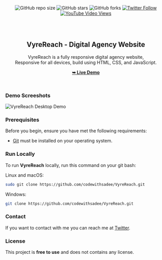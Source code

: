 <div align="center">
  
  ![GitHub repo size](https://img.shields.io/github/repo-size/codewithsadee/VyreReach)
  ![GitHub stars](https://img.shields.io/github/stars/codewithsadee/VyreReach?style=social)
  ![GitHub forks](https://img.shields.io/github/forks/codewithsadee/VyreReach?style=social)
[![Twitter Follow](https://img.shields.io/twitter/follow/codewithsadee_?style=social)](https://twitter.com/intent/follow?screen_name=codewithsadee_)
  [![YouTube Video Views](https://img.shields.io/youtube/views/olASpEtIwRY?style=social)](https://youtu.be/olASpEtIwRY)

  <br />
  <br />

  <h2 align="center">VyreReach - Digital Agency Website</h2>

  VyreReach is a fully responsive digital agency website, <br />Responsive for all devices, build using HTML, CSS, and JavaScript.

  <a href="https://codewithsadee.github.io/VyreReach/"><strong>➥ Live Demo</strong></a>

</div>

<br />

### Demo Screeshots

![VyreReach Desktop Demo](./readme-images/desktop.png "Desktop Demo")

### Prerequisites

Before you begin, ensure you have met the following requirements:

* [Git](https://git-scm.com/downloads "Download Git") must be installed on your operating system.

### Run Locally

To run **VyreReach** locally, run this command on your git bash:

Linux and macOS:

```bash
sudo git clone https://github.com/codewithsadee/VyreReach.git
```

Windows:

```bash
git clone https://github.com/codewithsadee/VyreReach.git
```

### Contact

If you want to contact with me you can reach me at [Twitter](https://www.twitter.com/codewithsadee).

### License

This project is **free to use** and does not contains any license.
